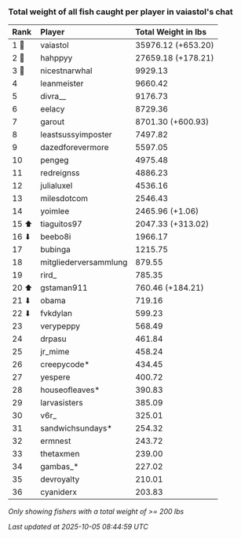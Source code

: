 ### Total weight of all fish caught per player in vaiastol's chat

| Rank  | Player                | Total Weight in lbs |
|:------|:----------------------|:--------------------|
| 1 🥇  | vaiastol              | 35976.12 (+653.20)  |
| 2 🥈  | hahppyy               | 27659.18 (+178.21)  |
| 3 🥉  | nicestnarwhal         | 9929.13             |
| 4     | leanmeister           | 9660.42             |
| 5     | divra__               | 9176.73             |
| 6     | eelacy                | 8729.36             |
| 7     | garout                | 8701.30 (+600.93)   |
| 8     | leastsussyimposter    | 7497.82             |
| 9     | dazedforevermore      | 5597.05             |
| 10    | pengeg                | 4975.48             |
| 11    | redreignss            | 4886.23             |
| 12    | julialuxel            | 4536.16             |
| 13    | milesdotcom           | 2546.43             |
| 14    | yoimlee               | 2465.96 (+1.06)     |
| 15 ⬆  | tiaguitos97           | 2047.33 (+313.02)   |
| 16 ⬇  | beebo8i               | 1966.17             |
| 17    | bubinga               | 1215.75             |
| 18    | mitgliederversammlung | 879.55              |
| 19    | rird_                 | 785.35              |
| 20 ⬆  | gstaman911            | 760.46 (+184.21)    |
| 21 ⬇  | obama                 | 719.16              |
| 22 ⬇  | fvkdylan              | 599.23              |
| 23    | verypeppy             | 568.49              |
| 24    | drpasu                | 461.84              |
| 25    | jr_mime               | 458.24              |
| 26    | creepycode*           | 434.45              |
| 27    | yespere               | 400.72              |
| 28    | houseofleaves*        | 390.83              |
| 29    | larvasisters          | 385.09              |
| 30    | v6r_                  | 325.01              |
| 31    | sandwichsundays*      | 254.32              |
| 32    | ermnest               | 243.72              |
| 33    | thetaxmen             | 239.00              |
| 34    | gambas_*              | 227.02              |
| 35    | devroyalty            | 210.01              |
| 36    | cyaniderx             | 203.83              |

_Only showing fishers with a total weight of >= 200 lbs_

_Last updated at 2025-10-05 08:44:59 UTC_